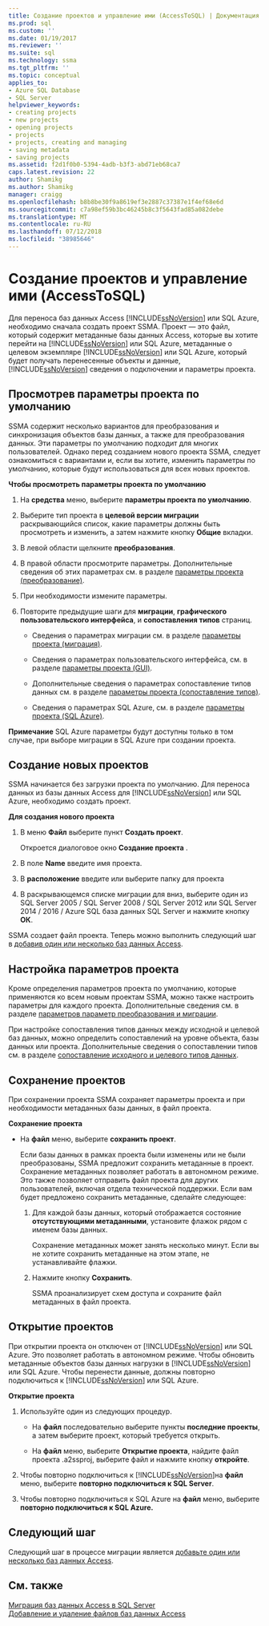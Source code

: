 ```yaml
---
title: Создание проектов и управление ими (AccessToSQL) | Документация Майкрософт
ms.prod: sql
ms.custom: ''
ms.date: 01/19/2017
ms.reviewer: ''
ms.suite: sql
ms.technology: ssma
ms.tgt_pltfrm: ''
ms.topic: conceptual
applies_to:
- Azure SQL Database
- SQL Server
helpviewer_keywords:
- creating projects
- new projects
- opening projects
- projects
- projects, creating and managing
- saving metadata
- saving projects
ms.assetid: f2d1f0b0-5394-4adb-b3f3-abd71eb68ca7
caps.latest.revision: 22
author: Shamikg
ms.author: Shamikg
manager: craigg
ms.openlocfilehash: b8b8be30f9a8619ef3e2887c37387e1f4ef68e6d
ms.sourcegitcommit: c7a98ef59b3bc46245b8c3f5643fad85a082debe
ms.translationtype: MT
ms.contentlocale: ru-RU
ms.lasthandoff: 07/12/2018
ms.locfileid: "38985646"
---
```

# <a name="creating-and-managing-projects-accesstosql"></a>Создание проектов и управление ими (AccessToSQL)
Для переноса баз данных Access [!INCLUDE[ssNoVersion](../../includes/ssnoversion_md.md)] или SQL Azure, необходимо сначала создать проект SSMA. Проект — это файл, который содержит метаданные базы данных Access, которые вы хотите перейти на [!INCLUDE[ssNoVersion](../../includes/ssnoversion_md.md)] или SQL Azure, метаданные о целевом экземпляре [!INCLUDE[ssNoVersion](../../includes/ssnoversion_md.md)] или SQL Azure, который будет получать перенесенные объекты и данные, [!INCLUDE[ssNoVersion](../../includes/ssnoversion_md.md)] сведения о подключении и параметры проекта.  
  
## <a name="reviewing-default-project-settings"></a>Просмотрев параметры проекта по умолчанию  
SSMA содержит несколько вариантов для преобразования и синхронизация объектов базы данных, а также для преобразования данных. Эти параметры по умолчанию подходит для многих пользователей. Однако перед созданием нового проекта SSMA, следует ознакомиться с вариантами и, если вы хотите, изменить параметры по умолчанию, которые будут использоваться для всех новых проектов.  
  
**Чтобы просмотреть параметры проекта по умолчанию**  
  
1.  На **средства** меню, выберите **параметры проекта по умолчанию**.  
  
2.  Выберите тип проекта в **целевой версии миграции** раскрывающийся список, какие параметры должны быть просмотреть и изменить, а затем нажмите кнопку **Общие** вкладки.  
  
3.  В левой области щелкните **преобразования**.  
  
4.  В правой области просмотрите параметры. Дополнительные сведения об этих параметрах см. в разделе [параметры проекта (преобразование)](http://msdn.microsoft.com/bcebc635-c638-4ddb-924c-b9ccfef86388).  
  
5.  При необходимости измените параметры.  
  
6.  Повторите предыдущие шаги для **миграции**, **графического пользовательского интерфейса**, и **сопоставления типов** страниц.  
  
    -   Сведения о параметрах миграции см. в разделе [параметры проекта (миграция)](http://msdn.microsoft.com/4caebc9c-8680-4b99-a8fa-89c43161c95d).  
  
    -   Сведения о параметрах пользовательского интерфейса, см. в разделе [параметры проекта (GUI)](http://msdn.microsoft.com/cf06baf1-8714-48a3-95dc-781f6ca53693).  
  
    -   Дополнительные сведения о параметрах сопоставление типов данных см. в разделе [параметры проекта (сопоставление типов)](http://msdn.microsoft.com/b87b9683-abed-4677-8c50-18bdba704655).  
  
    -   Сведения о параметрах SQL Azure, см. в разделе [параметры проекта (SQL Azure)](http://msdn.microsoft.com/bbb8a204-d0e4-4f0b-9709-271feb1f136e).  
  
**Примечание** SQL Azure параметры будут доступны только в том случае, при выборе миграции в SQL Azure при создании проекта.  
  
## <a name="creating-new-projects"></a>Создание новых проектов  
SSMA начинается без загрузки проекта по умолчанию. Для переноса данных из базы данных Access для [!INCLUDE[ssNoVersion](../../includes/ssnoversion_md.md)] или SQL Azure, необходимо создать проект.  
  
**Для создания нового проекта**  
  
1.  В меню **Файл** выберите пункт **Создать проект**.  
  
    Откроется диалоговое окно **Создание проекта** .  
  
2.  В поле **Name** введите имя проекта.  
  
3.  В **расположение** введите или выберите папку для проекта  
  
4.  В раскрывающемся списке миграции для вниз, выберите один из SQL Server 2005 / SQL Server 2008 / SQL Server 2012 или SQL Server 2014 / 2016 / Azure SQL база данных SQL Server и нажмите кнопку **ОК**.  
  
SSMA создает файл проекта. Теперь можно выполнить следующий шаг в [добавив один или несколько баз данных Access](http://msdn.microsoft.com/e944c740-4c8a-4bc1-b0ed-be57bc06dced).  
  
## <a name="customizing-project-settings"></a>Настройка параметров проекта  
Кроме определения параметров проекта по умолчанию, которые применяются ко всем новым проектам SSMA, можно также настроить параметры для каждого проекта. Дополнительные сведения см. в разделе [параметров параметр преобразования и миграции](http://msdn.microsoft.com/0a7304df-2f35-4453-96ef-7ac83dea1167).  
  
При настройке сопоставления типов данных между исходной и целевой баз данных, можно определить сопоставлений на уровне объекта, базы данных или проекта. Дополнительные сведения о сопоставлении типов см. в разделе [сопоставление исходного и целевого типов данных](http://msdn.microsoft.com/b362a075-16e7-423f-b63f-e1e9f02844a9).  
  
## <a name="saving-projects"></a>Сохранение проектов  
При сохранении проекта SSMA сохраняет параметры проекта и при необходимости метаданных базы данных, в файл проекта.  
  
**Сохранение проекта**  
  
-   На **файл** меню, выберите **сохранить проект**.  
  
    Если базы данных в рамках проекта были изменены или не были преобразованы, SSMA предложит сохранить метаданные в проект. Сохранение метаданных позволяет работать в автономном режиме. Это также позволяет отправить файл проекта для других пользователей, включая отдела технической поддержки. Если вам будет предложено сохранить метаданные, сделайте следующее:  
  
    1.  Для каждой базы данных, который отображается состояние **отсутствующими метаданными**, установите флажок рядом с именем базы данных.  
  
        Сохранение метаданных может занять несколько минут. Если вы не хотите сохранить метаданные на этом этапе, не устанавливайте флажки.  
  
    2.  Нажмите кнопку **Сохранить**.  
  
        SSMA проанализирует схем доступа и сохраните файл метаданных в файл проекта.  
  
## <a name="opening-projects"></a>Открытие проектов  
При открытии проекта он отключен от [!INCLUDE[ssNoVersion](../../includes/ssnoversion_md.md)] или SQL Azure. Это позволяет работать в автономном режиме. Чтобы обновить метаданные объектов базы данных нагрузки в [!INCLUDE[ssNoVersion](../../includes/ssnoversion_md.md)] или SQL Azure. Чтобы перенести данные, должны повторно подключиться к [!INCLUDE[ssNoVersion](../../includes/ssnoversion_md.md)] или SQL Azure.  
  
**Открытие проекта**  
  
1.  Используйте один из следующих процедур.  
  
    -   На **файл** последовательно выберите пункты **последние проекты**, а затем выберите проект, который требуется открыть.  
  
    -   На **файл** меню, выберите **Открытие проекта**, найдите файл проекта .a2ssproj, выберите файл и нажмите кнопку **откройте**.  
  
2.  Чтобы повторно подключиться к [!INCLUDE[ssNoVersion](../../includes/ssnoversion_md.md)]на **файл** меню, выберите **повторно подключиться к SQL Server**.  
  
3.  Чтобы повторно подключиться к SQL Azure на **файл** меню, выберите **повторно подключиться к SQL Azure.**  
  
## <a name="next-step"></a>Следующий шаг  
Следующий шаг в процессе миграции является [добавьте один или несколько баз данных Access](http://msdn.microsoft.com/e944c740-4c8a-4bc1-b0ed-be57bc06dced).  
  
## <a name="see-also"></a>См. также  
[Миграция баз данных Access в SQL Server](http://msdn.microsoft.com/76a3abcf-2998-4712-9490-fe8d872c89ca)  
[Добавление и удаление файлов баз данных Access](http://msdn.microsoft.com/e944c740-4c8a-4bc1-b0ed-be57bc06dced)  
  
